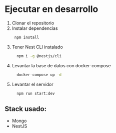 # Ejecutar en desarrollo

1. Clonar el repositorio
2. Instalar dependencias
   ```bash
    npm install
   ```
3. Tener Nest CLI instalado
   ```bash
     npm i -g @nestjs/cli
   ```
4. Levantar la base de datos con docker-compose
   ```bash
     docker-compose up -d
   ```
5. Levantar el servidor
   ```bash
     npm run start:dev
   ```

## Stack usado:

- Mongo
- NestJS
